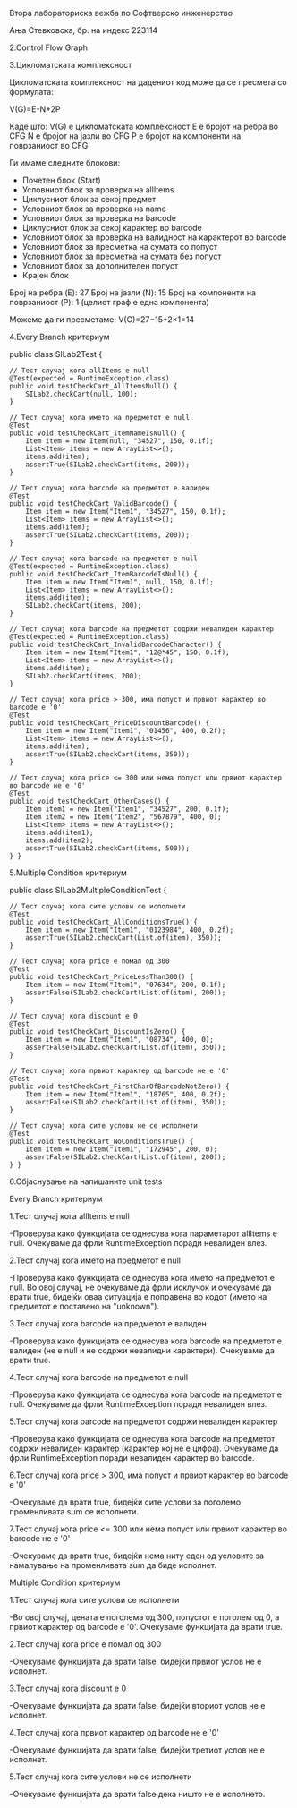 Втора лабораториска вежба по Софтверско инженерство

Ања Стевковска, бр. на индекс 223114

2.Control Flow Graph 


3.Цикломатската комплексност

Цикломатската комплексност на дадениот код може да се пресмета со формулата:

V(G)=E-N+2P

Каде што:
V(G) е цикломатската комплексност
E е бројот на ребра во CFG
N е бројот на јазли во CFG
P е бројот на компоненти на поврзаниост во CFG

Ги имаме следните блокови:
- Почетен блок (Start)
- Условниот блок за проверка на allItems
- Циклусниот блок за секој предмет
- Условниот блок за проверка на name
- Условниот блок за проверка на barcode
- Циклусниот блок за секој карактер во barcode
- Условниот блок за проверка на валидност на карактерот во barcode
- Условниот блок за пресметка на сумата со попуст
- Условниот блок за пресметка на сумата без попуст
- Условниот блок за дополнителен попуст
- Крајен блок

Број на ребра (E): 27
Број на јазли (N): 15
Број на компоненти на поврзаниост (P): 1 (целиот граф е една компонента)

Можеме да ги пресметаме:
V(G)=27−15+2×1=14

4.Every Branch критериум


public class SILab2Test {

    // Тест случај кога allItems е null
    @Test(expected = RuntimeException.class)
    public void testCheckCart_AllItemsNull() {
        SILab2.checkCart(null, 100);
    }

    // Тест случај кога името на предметот е null
    @Test
    public void testCheckCart_ItemNameIsNull() {
        Item item = new Item(null, "34527", 150, 0.1f);
        List<Item> items = new ArrayList<>();
        items.add(item);
        assertTrue(SILab2.checkCart(items, 200));
    }

    // Тест случај кога barcode на предметот е валиден
    @Test
    public void testCheckCart_ValidBarcode() {
        Item item = new Item("Item1", "34527", 150, 0.1f);
        List<Item> items = new ArrayList<>();
        items.add(item);
        assertTrue(SILab2.checkCart(items, 200));
    }

    // Тест случај кога barcode на предметот е null
    @Test(expected = RuntimeException.class)
    public void testCheckCart_ItemBarcodeIsNull() {
        Item item = new Item("Item1", null, 150, 0.1f);
        List<Item> items = new ArrayList<>();
        items.add(item);
        SILab2.checkCart(items, 200);
    }

    // Тест случај кога barcode на предметот содржи невалиден карактер
    @Test(expected = RuntimeException.class)
    public void testCheckCart_InvalidBarcodeCharacter() {
        Item item = new Item("Item1", "12@*45", 150, 0.1f);
        List<Item> items = new ArrayList<>();
        items.add(item);
        SILab2.checkCart(items, 200);
    }

    // Тест случај кога price > 300, има попуст и првиот карактер во barcode е '0'
    @Test
    public void testCheckCart_PriceDiscountBarcode() {
        Item item = new Item("Item1", "01456", 400, 0.2f);
        List<Item> items = new ArrayList<>();
        items.add(item);
        assertTrue(SILab2.checkCart(items, 350));
    }

    // Тест случај кога price <= 300 или нема попуст или првиот карактер во barcode не е '0'
    @Test
    public void testCheckCart_OtherCases() {
        Item item1 = new Item("Item1", "34527", 200, 0.1f);
        Item item2 = new Item("Item2", "567879", 400, 0);
        List<Item> items = new ArrayList<>();
        items.add(item1);
        items.add(item2);
        assertTrue(SILab2.checkCart(items, 500));
    } }

5.Multiple Condition критериум


public class SILab2MultipleConditionTest {


    // Тест случај кога сите услови се исполнети
    @Test
    public void testCheckCart_AllConditionsTrue() {
        Item item = new Item("Item1", "0123984", 400, 0.2f);
        assertTrue(SILab2.checkCart(List.of(item), 350));
    }

    // Тест случај кога price е помал од 300
    @Test
    public void testCheckCart_PriceLessThan300() {
        Item item = new Item("Item1", "07634", 200, 0.1f);
        assertFalse(SILab2.checkCart(List.of(item), 200));
    }

    // Тест случај кога discount е 0
    @Test
    public void testCheckCart_DiscountIsZero() {
        Item item = new Item("Item1", "08734", 400, 0);
        assertFalse(SILab2.checkCart(List.of(item), 350));
    }

    // Тест случај кога првиот карактер од barcode не е '0'
    @Test
    public void testCheckCart_FirstCharOfBarcodeNotZero() {
        Item item = new Item("Item1", "18765", 400, 0.2f);
        assertFalse(SILab2.checkCart(List.of(item), 350));
    }

    // Тест случај кога сите услови не се исполнети
    @Test
    public void testCheckCart_NoConditionsTrue() {
        Item item = new Item("Item1", "172945", 200, 0);
        assertFalse(SILab2.checkCart(List.of(item), 200));
    } }

6.Објаснување на напишаните unit tests

Every Branch критериум

1.Тест случај кога allItems е null

-Проверува како функцијата се однесува кога параметарот allItems е null. Очекуваме да фрли RuntimeException поради невалиден влез.

2.Тест случај кога името на предметот е null

-Проверува како функцијата се однесува кога името на предметот е null. Во овој случај, не очекуваме да фрли исклучок и очекуваме да врати true, бидејќи оваа ситуација е поправена во кодот (името на предметот е поставено на "unknown").

3.Тест случај кога barcode на предметот е валиден

-Проверува како функцијата се однесува кога barcode на предметот е валиден (не е null и не содржи невалидни карактери). Очекуваме да врати true.

4.Тест случај кога barcode на предметот е null

-Проверува како функцијата се однесува кога barcode на предметот е null. Очекуваме да фрли RuntimeException поради невалиден влез.

5.Тест случај кога barcode на предметот содржи невалиден карактер

-Проверува како функцијата се однесува кога barcode на предметот содржи невалиден карактер (карактер кој не е цифра). Очекуваме да фрли RuntimeException поради невалиден карактер во barcode.

6.Тест случај кога price > 300, има попуст и првиот карактер во barcode е '0'

-Очекуваме да врати true, бидејќи сите услови за поголемо променливата sum се исполнети.

7.Тест случај кога price <= 300 или нема попуст или првиот карактер во barcode не е '0'

-Очекуваме да врати true, бидејќи нема ниту еден од условите за намалување на променливата sum да биде исполнет.

Multiple Condition критериум

1.Тест случај кога сите услови се исполнети

-Во овој случај, цената е поголема од 300, попустот е поголем од 0, а првиот карактер од barcode е '0'. Очекуваме функцијата да врати true.

2.Тест случај кога price е помал од 300

-Очекуваме функцијата да врати false, бидејќи првиот услов не е исполнет.

3.Тест случај кога discount е 0

-Очекуваме функцијата да врати false, бидејќи вториот услов не е исполнет.

4.Тест случај кога првиот карактер од barcode не е '0'

-Очекуваме функцијата да врати false, бидејќи третиот услов не е исполнет.

5.Тест случај кога сите услови не се исполнети

-Очекуваме функцијата да врати false дека ништо не е исполнето.



